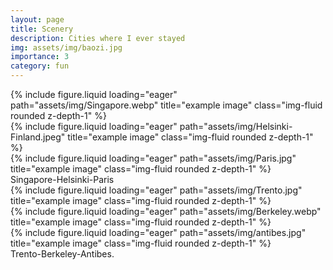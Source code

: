 ```yaml
---
layout: page
title: Scenery
description: Cities where I ever stayed
img: assets/img/baozi.jpg
importance: 3
category: fun
---
```



<div class="row">
    <div class="col-sm mt-3 mt-md-0">
        {% include figure.liquid loading="eager" path="assets/img/Singapore.webp" title="example image" class="img-fluid rounded z-depth-1" %}
    </div>
    <div class="col-sm mt-3 mt-md-0">
        {% include figure.liquid loading="eager" path="assets/img/Helsinki-Finland.jpeg" title="example image" class="img-fluid rounded z-depth-1" %}
    </div>
    <div class="col-sm mt-3 mt-md-0">
        {% include figure.liquid loading="eager" path="assets/img/Paris.jpg" title="example image" class="img-fluid rounded z-depth-1" %}
    </div>
</div>
<div class="caption">
    Singapore-Helsinki-Paris
</div>



<div class="row">
    <div class="col-sm mt-3 mt-md-0">
        {% include figure.liquid loading="eager" path="assets/img/Trento.jpg" title="example image" class="img-fluid rounded z-depth-1" %}
    </div>
    <div class="col-sm mt-3 mt-md-0">
        {% include figure.liquid loading="eager" path="assets/img/Berkeley.webp" title="example image" class="img-fluid rounded z-depth-1" %}
    </div>
    <div class="col-sm mt-3 mt-md-0">
        {% include figure.liquid loading="eager" path="assets/img/antibes.jpg" title="example image" class="img-fluid rounded z-depth-1" %}
    </div>
</div>
<div class="caption">
    Trento-Berkeley-Antibes.
</div>



